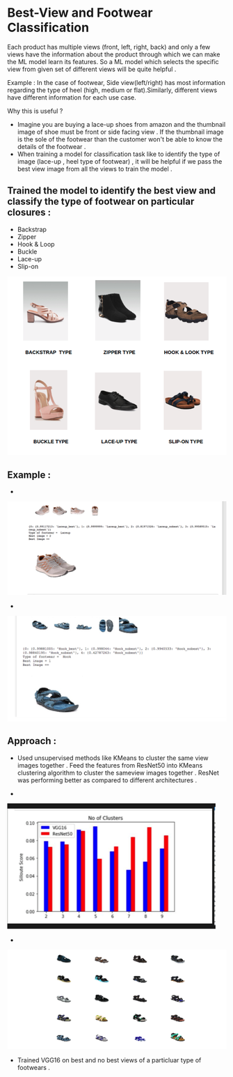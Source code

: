 # Best-View and Footwear Classification 

 Each product has multiple views (front, left, right, back) and only a few views have the information about the product through which we can make the ML model learn its features. So a ML model which selects the specific view from given set of different views will be quite helpful . 

 Example : In the case of footwear, Side view(left/right) has most information regarding the type of heel (high, medium or flat).Similarly, different views have different information for each use case.
 
Why this is useful ?
- Imagine you are buying a lace-up shoes from amazon and the thumbnail image of shoe must be front or side facing view . If the thumbnail image is the sole of the footwear than the customer won't be able to know the details of the footwear .
- When training a model for classification task like to identify the type of image (lace-up , heel type of footwear) , it will be helpful if we pass the best view image from all the views to train the model . 


## Trained the model to identify the best view and classify the type of footwear on particular closures :
- Backstrap
- Zipper
- Hook & Loop
- Buckle
- Lace-up
- Slip-on

![alt text](sample2.png "Closure Types")

## Example :

- 
![alt text](sample1.png "Lace-Up")


- 
![alt text](sample3.png "Hook & Loop")


## Approach :

- Used unsupervised methods like KMeans to cluster the same view images together . Feed the features from ResNet50 into KMeans clustering algorithm to cluster the sameview images together .  ResNet was performing better as compared to different architectures . 

- 
![alt text](sample4.png "Comparasion between ResNet and VGG16 based on silhouette score")

- 
![alt text](sample6.png "Same Views of Hook type footwear")

- Trained VGG16 on best and no best views of a particluar type of footwears  . 

